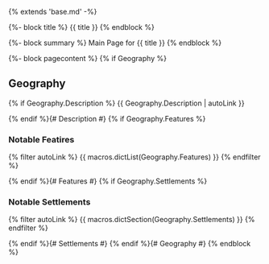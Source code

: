 {% extends 'base.md' -%}

{%- block title %}
{{ title }}
{% endblock %}

{%- block summary %}
Main Page for {{ title }}
{% endblock %}

{%- block pagecontent %}
{% if Geography %}
## Geography

{% if Geography.Description %}
{{ Geography.Description | autoLink }}

{% endif %}{# Description #}
{% if Geography.Features %}
### Notable Featires

{% filter autoLink %}
{{ macros.dictList(Geography.Features) }}
{% endfilter %}

{% endif %}{# Features #}
{% if Geography.Settlements %}
### Notable Settlements

{% filter autoLink %}
{{ macros.dictSection(Geography.Settlements) }}
{% endfilter %}

{% endif %}{# Settlements #}
{% endif %}{# Geography #}
{% endblock %}
